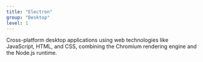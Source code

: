 ```yaml
---
title: "Electron"
group: "Desktop"
level: 1
---
```


Cross-platform desktop applications using web technologies like JavaScript, HTML, and CSS, combining the Chromium rendering engine and the Node.js runtime.